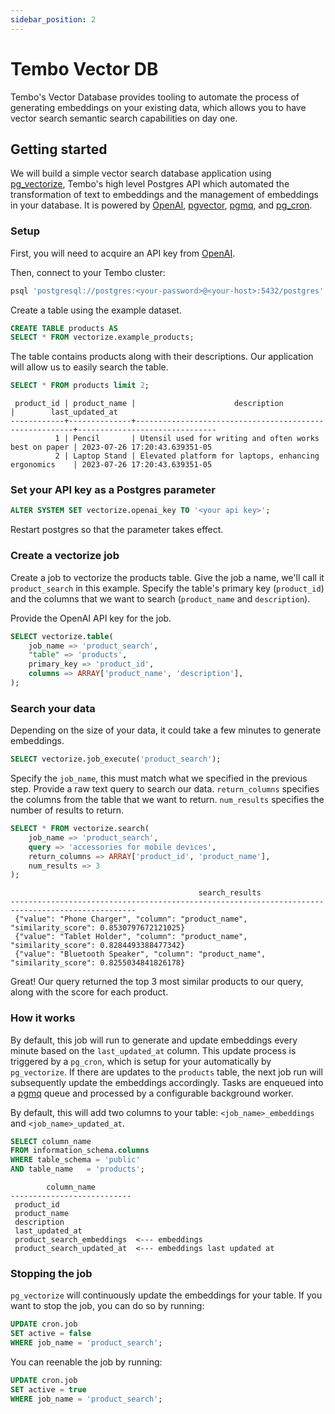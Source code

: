```yaml
---
sidebar_position: 2
---
```


# Tembo Vector DB

Tembo's Vector Database provides tooling to automate the process of generating embeddings on your existing data, which allows you to have vector search semantic search capabilities on day one.


## Getting started

We will build a simple vector search database application using [pg_vectorize](https://github.com/tembo-io/pg_vectorize), Tembo's high level Postgres API which automated the transformation of text to embeddings and the management of embeddings in your database. It is powered by [OpenAI](https://help.openai.com/en/articles/4936850-where-do-i-find-my-secret-api-key), [pgvector](https://github.com/pgvector/pgvector), [pgmq](https://github.com/tembo-io/pgmq), and [pg_cron](https://github.com/citusdata/pg_cron).

### Setup

First, you will need to acquire an API key from [OpenAI](https://help.openai.com/en/articles/4936850-where-do-i-find-my-secret-api-key).

Then, connect to your Tembo cluster:

```sql
psql 'postgresql://postgres:<your-password>@<your-host>:5432/postgres'
```

Create a table using the example dataset.

```sql
CREATE TABLE products AS
SELECT * FROM vectorize.example_products;
```

The table contains products along with their descriptions. Our application will allow us to easily search the table.

```sql
SELECT * FROM products limit 2;
```

```text
 product_id | product_name |                      description                       |        last_updated_at
------------+--------------+--------------------------------------------------------+-------------------------------
          1 | Pencil       | Utensil used for writing and often works best on paper | 2023-07-26 17:20:43.639351-05
          2 | Laptop Stand | Elevated platform for laptops, enhancing ergonomics    | 2023-07-26 17:20:43.639351-05
```

### Set your API key as a Postgres parameter

```sql
ALTER SYSTEM SET vectorize.openai_key TO '<your api key>';
```

Restart postgres so that the parameter takes effect.

### Create a vectorize job

Create a job to vectorize the products table. Give the job a name, we'll call it `product_search` in this example. Specify the table's primary key (`product_id`) and the columns that we want to search (`product_name` and `description`).

Provide the OpenAI API key for the job.

```sql
SELECT vectorize.table(
    job_name => 'product_search',
    "table" => 'products',
    primary_key => 'product_id',
    columns => ARRAY['product_name', 'description'],
);
```

### Search your data

Depending on the size of your data, it could take a few minutes to generate embeddings.

```sql
SELECT vectorize.job_execute('product_search');
```


Specify the `job_name`, this must match what we specified in the previous step. Provide a raw text query to search our data. `return_columns` specifies the columns from the table that we want to return. `num_results` specifies the number of results to return.

```sql
SELECT * FROM vectorize.search(
    job_name => 'product_search',
    query => 'accessories for mobile devices',
    return_columns => ARRAY['product_id', 'product_name'],
    num_results => 3
);
```

```console
                                          search_results
--------------------------------------------------------------------------------------------------
 {"value": "Phone Charger", "column": "product_name", "similarity_score": 0.8530797672121025}
 {"value": "Tablet Holder", "column": "product_name", "similarity_score": 0.8284493388477342}
 {"value": "Bluetooth Speaker", "column": "product_name", "similarity_score": 0.8255034841826178}
```

Great! Our query returned the top 3 most similar products to our query, along with the score for each product.

### How it works

By default, this job will run to generate and update embeddings every minute based on the `last_updated_at` column. This update process is triggered by a `pg_cron`, which is setup for your automatically by `pg_vectorize`. If there are updates to the `products` table, the next job run will subsequently update the embeddings accordingly. Tasks are enqueued into a [pgmq](https://github.com/tembo-io/pgmq) queue and processed by a configurable background worker.

By default, this will add two columns to your table: `<job_name>_embeddings` and `<job_name>_updated_at`.

```sql
SELECT column_name
FROM information_schema.columns
WHERE table_schema = 'public'
AND table_name   = 'products';
```

```console
        column_name
---------------------------
 product_id
 product_name
 description
 last_updated_at
 product_search_embeddings  <--- embeddings
 product_search_updated_at  <--- embeddings last updated at
```

### Stopping the job

`pg_vectorize` will continuously update the embeddings for your table. If you want to stop the job, you can do so by running:

```sql
UPDATE cron.job
SET active = false
WHERE job_name = 'product_search';
```

You can reenable the job by running:

```sql
UPDATE cron.job
SET active = true
WHERE job_name = 'product_search';
```
